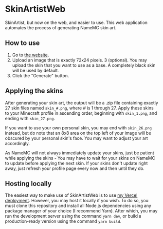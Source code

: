 # SkinArtistWeb
SkinArtist, but now on the web, and easier to use. This web application automates the process of generating NameMC skin art.

## How to use
1. Go to [the website](https://skinartistweb.inpr.sn).
2. Upload an image that is exactly 72x24 pixels.
3 (optional). You may upload the skin that you want to use as a base. A completely black skin will be used by default.
4. Click the "Generate" button.

## Applying the skins
After generating your skin art, the output will be a .zip file containing exactly 27 skin files named ``skin_#.png``, where # is 1 through 27. Apply these skins to your Minecraft profile in ascending order, beginning with ``skin_1.png``, and ending with ``skin_27.png``.

If you want to use your own personal skin, you may end with ``skin_26.png`` instead, but do note that an 8x8 area on the top left of your image will be obscured by your personal skin's face. You may want to adjust your art accordingly.

As NameMC will not always immediately update your skins, just be patient while applying the skins - You may have to wait for your skins on NameMC to update before applying the next skin. If your skins don't update right away, just refresh your profile page every now and then until they do.

## Hosting locally
The easiest way to make use of SkinArtistWeb is to use [my Vercel deployment](https://skinartistweb.inpr.sn). However, you may host it locally if you wish. To do so, you must clone this repository and install all Node.js dependencies using any package manager of your choice (I recommend Yarn). After which, you may run the development server using the command ``yarn dev``, or build a production-ready version using the command ``yarn build``.
